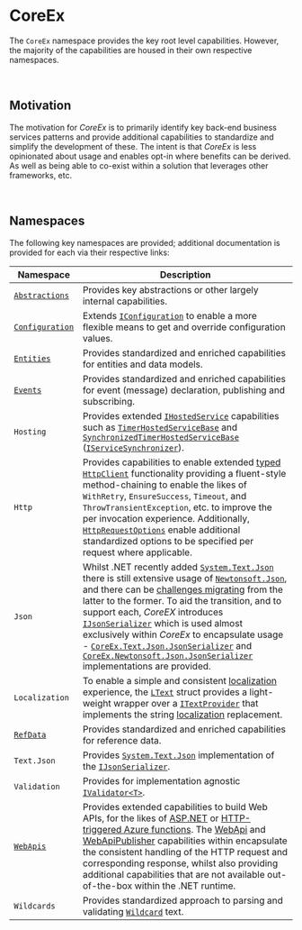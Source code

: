 ﻿# CoreEx

The `CoreEx` namespace provides the key root level capabilities. However, the majority of the capabilities are housed in their own respective namespaces. 

<br/>

## Motivation

The motivation for _CoreEx_ is to primarily identify key back-end business services patterns and provide additional capabilities to standardize and simplify the development of these. The intent is that _CoreEx_ is less opinionated about usage and enables opt-in where benefits can be derived. As well as being able to co-exist within a solution that leverages other frameworks, etc.

<br/>

## Namespaces

The following key namespaces are provided; additional documentation is provided for each via their respective links:

Namespace | Description
-|-
[`Abstractions`](./Abstractions) | Provides key abstractions or other largely internal capabilities.
[`Configuration`](./Configuration) | Extends [`IConfiguration`](https://docs.microsoft.com/en-us/dotnet/api/microsoft.extensions.configuration.iconfiguration) to enable a more flexible means to get and override configuration values.
[`Entities`](./Entities) | Provides standardized and enriched capabilities for entities and data models.
[`Events`](./Events) | Provides standardized and enriched capabilities for event (message) declaration, publishing and subscribing.
`Hosting` | Provides extended [`IHostedService`](https://docs.microsoft.com/en-us/dotnet/api/microsoft.extensions.hosting.ihostedservice) capabilities such as [`TimerHostedServiceBase`](./Hosting/TimerHostedServiceBase.cs) and [`SynchronizedTimerHostedServiceBase`](./Hosting/SynchronizedTimerHostedServiceBase.cs) ([`IServiceSynchronizer`](./Hosting/IServiceSynchronizer.cs)).
`Http` | Provides capabilities to enable extended [typed](https://docs.microsoft.com/en-us/aspnet/core/fundamentals/http-requests) [`HttpClient`](./Http/TypedHttpClientBaseT.cs) functionality providing a fluent-style method-chaining to enable the likes of `WithRetry`, `EnsureSuccess`, `Timeout`, and `ThrowTransientException`, etc. to improve the per invocation experience. Additionally, [`HttpRequestOptions`](./Http/HttpRequestOptions.cs) enable additional standardized options to be specified per request where applicable.
`Json` | Whilst .NET recently added [`System.Text.Json`](https://docs.microsoft.com/en-us/dotnet/api/system.text.json) there is still extensive usage of [`Newtonsoft.Json`](https://www.newtonsoft.com/json), and there can be [challenges migrating](https://docs.microsoft.com/en-us/dotnet/standard/serialization/system-text-json-migrate-from-newtonsoft-how-to) from the latter to the former. To aid the transition, and to support each, _CoreEX_ introduces [`IJsonSerializer`](./Json/IJsonSerializer.cs) which is used almost exclusively within _CoreEx_ to encapsulate usage -  [`CoreEx.Text.Json.JsonSerializer`](./Text/Json/JsonSerializer.cs) and [`CoreEx.Newtonsoft.Json.JsonSerializer`](../CoreEx.Newtonsoft/Json/JsonSerializer.cs) implementations are provided.
`Localization` | To enable a simple and consistent [localization](https://docs.microsoft.com/en-us/dotnet/core/extensions/globalization-and-localization) experience, the [`LText`](./Localization/LText.cs) struct provides a light-weight wrapper over a [`ITextProvider`](./Localization/ITextProvider.cs) that implements the string [localization](https://docs.microsoft.com/en-us/dotnet/core/extensions/localization) replacement. 
[`RefData`](./RefData) | Provides standardized and enriched capabilities for reference data.
`Text.Json` | Provides [`System.Text.Json`](https://docs.microsoft.com/en-us/dotnet/api/system.text.json) implementation of the [`IJsonSerializer`](./Json/IJsonSerializer.cs).
`Validation` | Provides for implementation agnostic [`IValidator<T>`](./Validation/IValidatorT.cs).
[`WebApis`](./WebApis) | Provides extended capabilities to build Web APIs, for the likes of [ASP.NET](https://dotnet.microsoft.com/en-us/apps/aspnet/apis) or [HTTP-triggered Azure functions](https://docs.microsoft.com/en-us/azure/azure-functions/functions-bindings-http-webhook-trigger). The [WebApi](./WebApis/WebApi.cs) and [WebApiPublisher](./WebApis/WebApiPublisher.cs) capabilities within encapsulate the consistent handling of the HTTP request and corresponding response, whilst also providing additional capabilities that are not available out-of-the-box within the .NET runtime.
`Wildcards` | Provides standardized approach to parsing and validating [`Wildcard`](./Wildcards/Wildcard.cs) text. 

<br/>
